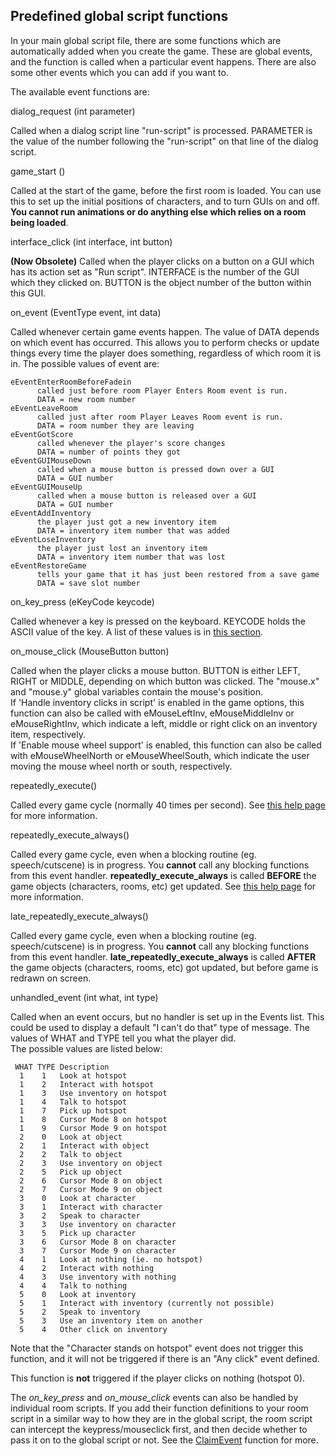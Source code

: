 Predefined global script functions
----------------------------------

In your main global script file, there are some functions which are
automatically added when you create the game. These are global events,
and the function is called when a particular event happens. There are
also some other events which you can add if you want to.

The available event functions are:

dialog\_request (int parameter)

Called when a dialog script line "run-script" is processed. PARAMETER is
the value of the number following the "run-script" on that line of the
dialog script.

game\_start ()

Called at the start of the game, before the first room is loaded. You
can use this to set up the initial positions of characters, and to turn
GUIs on and off. **You cannot run animations or do anything else which
relies on a room being loaded**.

interface\_click (int interface, int button)

**(Now Obsolete)** Called when the player clicks on a button on a GUI
which has its action set as "Run script". INTERFACE is the number of the
GUI which they clicked on. BUTTON is the object number of the button
within this GUI.

on\_event (EventType event, int data)

Called whenever certain game events happen. The value of DATA depends on
which event has occurred. This allows you to perform checks or update
things every time the player does something, regardless of which room it
is in. The possible values of event are:

    eEventEnterRoomBeforeFadein
          called just before room Player Enters Room event is run.
          DATA = new room number
    eEventLeaveRoom
          called just after room Player Leaves Room event is run.
          DATA = room number they are leaving
    eEventGotScore
          called whenever the player's score changes
          DATA = number of points they got
    eEventGUIMouseDown
          called when a mouse button is pressed down over a GUI
          DATA = GUI number
    eEventGUIMouseUp
          called when a mouse button is released over a GUI
          DATA = GUI number
    eEventAddInventory
          the player just got a new inventory item
          DATA = inventory item number that was added
    eEventLoseInventory
          the player just lost an inventory item
          DATA = inventory item number that was lost
    eEventRestoreGame
          tells your game that it has just been restored from a save game
          DATA = save slot number

on\_key\_press (eKeyCode keycode)

Called whenever a key is pressed on the keyboard. KEYCODE holds the
ASCII value of the key. A list of these values is in [this
section](ASCIIcodes#ASCIIcodes).

on\_mouse\_click (MouseButton button)

Called when the player clicks a mouse button. BUTTON is either LEFT,
RIGHT or MIDDLE, depending on which button was clicked. The "mouse.x"
and "mouse.y" global variables contain the mouse's position.\
If 'Handle inventory clicks in script' is enabled in the game options,
this function can also be called with eMouseLeftInv, eMouseMiddleInv or
eMouseRightInv, which indicate a left, middle or right click on an
inventory item, respectively.\
If 'Enable mouse wheel support' is enabled, this function can also be
called with eMouseWheelNorth or eMouseWheelSouth, which indicate the
user moving the mouse wheel north or south, respectively.

repeatedly\_execute()

Called every game cycle (normally 40 times per second). See [this help
page](RepExec#RepExec) for more information.

repeatedly\_execute\_always()

Called every game cycle, even when a blocking routine (eg.
speech/cutscene) is in progress. You **cannot** call any blocking
functions from this event handler. **repeatedly\_execute\_always** is
called **BEFORE** the game objects (characters, rooms, etc) get updated.
See [this help page](RepExec#RepExec) for more information.

late\_repeatedly\_execute\_always()

Called every game cycle, even when a blocking routine (eg.
speech/cutscene) is in progress. You **cannot** call any blocking
functions from this event handler. **late\_repeatedly\_execute\_always**
is called **AFTER** the game objects (characters, rooms, etc) got
updated, but before game is redrawn on screen.

unhandled\_event (int what, int type)

Called when an event occurs, but no handler is set up in the Events
list. This could be used to display a default "I can't do that" type of
message. The values of WHAT and TYPE tell you what the player did.\
The possible values are listed below:

     WHAT TYPE Description
      1    1   Look at hotspot
      1    2   Interact with hotspot
      1    3   Use inventory on hotspot
      1    4   Talk to hotspot
      1    7   Pick up hotspot
      1    8   Cursor Mode 8 on hotspot
      1    9   Cursor Mode 9 on hotspot
      2    0   Look at object
      2    1   Interact with object
      2    2   Talk to object
      2    3   Use inventory on object
      2    5   Pick up object
      2    6   Cursor Mode 8 on object
      2    7   Cursor Mode 9 on object
      3    0   Look at character
      3    1   Interact with character
      3    2   Speak to character
      3    3   Use inventory on character
      3    5   Pick up character
      3    6   Cursor Mode 8 on character
      3    7   Cursor Mode 9 on character
      4    1   Look at nothing (ie. no hotspot)
      4    2   Interact with nothing
      4    3   Use inventory with nothing
      4    4   Talk to nothing
      5    0   Look at inventory
      5    1   Interact with inventory (currently not possible)
      5    2   Speak to inventory
      5    3   Use an inventory item on another
      5    4   Other click on inventory

Note that the "Character stands on hotspot" event does not trigger this
function, and it will not be triggered if there is an "Any click" event
defined.

This function is **not** triggered if the player clicks on nothing
(hotspot 0).

The *on\_key\_press* and *on\_mouse\_click* events can also be handled
by individual room scripts. If you add their function definitions to
your room script in a similar way to how they are in the global script,
the room script can intercept the keypress/mouseclick first, and then
decide whether to pass it on to the global script or not. See the
[ClaimEvent](Game#ClaimEvent) function for more.
